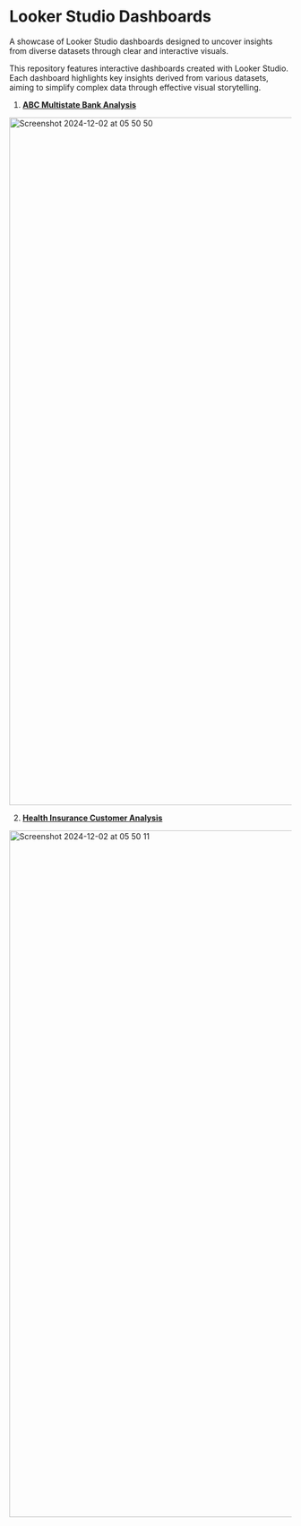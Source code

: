 # Looker Studio Dashboards

A showcase of Looker Studio dashboards designed to uncover insights from diverse datasets through clear and interactive visuals.

This repository features interactive dashboards created with Looker Studio. Each dashboard highlights key insights derived from various datasets, aiming to simplify complex data through effective visual storytelling.

1. **[ABC Multistate Bank Analysis](https://lookerstudio.google.com/reporting/312cf744-64f6-49c6-926c-3f473ba78bf3)**  
<img width="1226" alt="Screenshot 2024-12-02 at 05 50 50" src="https://github.com/user-attachments/assets/ed10c15a-b055-49eb-b793-6ee8d067921a">

2. **[Health Insurance Customer Analysis](https://lookerstudio.google.com/reporting/8545bd54-84e5-4998-856f-e930e4a93804)**  
<img width="1224" alt="Screenshot 2024-12-02 at 05 50 11" src="https://github.com/user-attachments/assets/1acbe869-e8d9-43a8-a664-4447397183f4">
